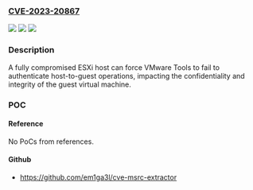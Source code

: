 ### [CVE-2023-20867](https://cve.mitre.org/cgi-bin/cvename.cgi?name=CVE-2023-20867)
![](https://img.shields.io/static/v1?label=Product&message=VMware%20Tools&color=blue)
![](https://img.shields.io/static/v1?label=Version&message=n%2Fa&color=blue)
![](https://img.shields.io/static/v1?label=Vulnerability&message=CWE-287%20Improper%20Authentication&color=brighgreen)

### Description

A fully compromised ESXi host can force VMware Tools to fail to authenticate host-to-guest operations, impacting the confidentiality and integrity of the guest virtual machine.

### POC

#### Reference
No PoCs from references.

#### Github
- https://github.com/em1ga3l/cve-msrc-extractor

